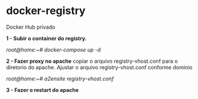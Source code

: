 # docker-registry
Docker Hub privado


**1 - Subir o container do registry.**

_root@home:~# docker-compose up -d_

**2 - Fazer proxy no apache**
copiar o arquivo registry-vhost.conf para o diretorio do apache.
Ajustar o arquivo registry-vhost.conf conforme dominio

_root@home:~# a2ensite registry-vhost.conf_

**3 - Fazer o restart do apache**

